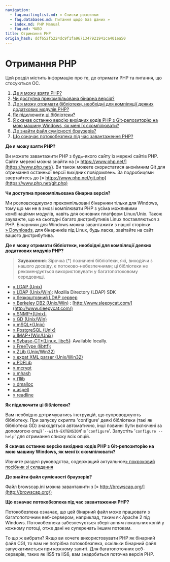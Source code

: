 ```yaml
---
navigation:
  - faq.mailinglist.md: « Списки розсилки
  - faq.databases.md: Питання щодо баз даних »
  - index.md: PHP Manual
  - faq.md: ЧАВО
title: Отримання PHP
origin_hash: ddf652f5224dc9f1fa9671347921941ca401ea50
---
```

# Отримання PHP

Цей розділ містить інформацію про те, де отримати PHP та питання, що стосуються OC.

1.  [Де я можу взяти PHP?](#faq.obtaining.where)
2.  [Чи доступна прекомпільована бінарна версія?](#faq.obtaining.precompiled)
3.  [Де я можу отримати бібліотеки, необхідні для компіляції деяких додаткових модулів PHP?](#faq.obtaining.optional)
4.  [Як підключити ці бібліотеки?](#faq.obtaining.how)
5.  [Я скачав останню версію вихідних кодів PHP з Git-репозиторію на мою машину Windows, як мені їх скомпілювати?](#faq.obtaining.compilent)
6.  [Де знайти файл сумісності браузерів?](#faq.obtaining.browscap)
7.  [Що означає потокобезпека під час завантаження PHP?](#faq.obtaining.threadsafety)

**Де я можу взяти PHP?**

Ви можете завантажити PHP з будь-якого сайту із мережі сайтів PHP. Сайти мережі можна знайти на [» https://www.php.net/](https://www.php.net/). Ви також можете скористатися анонімним Git для отримання останньої версії вихідних повідомлень. За подробицями звертайтесь до [» https://www.php.net/git.php](https://www.php.net/git.php)

**Чи доступна прекомпільована бінарна версія?**

Ми розповсюджуємо прекомпільовані бінарники тільки для Windows, тому що ми не в змозі компілювати PHP з усіма можливими комбінаціями модулів, навіть для основних платформ Linux/Unix. Також зауважте, що на сьогодні багато дистрибутивів Linux поставляються з PHP. Бінарники для Windows можна завантажити з нашої сторінки [» Downloads](https://www.php.net/downloads.php), для бінарників під Linux, будь ласка, завітайте на сайт вашого дистрибутива.

**Де я можу отримати бібліотеки, необхідні для компіляції деяких додаткових модулів PHP?**

> **Зауваження**: Зірочка (\*) позначені бібліотеки, які, виходячи з нашого досвіду, є потоково-небезпечними; ці бібліотеки не рекомендується використовувати у багатопотоковому середовищі.

-   [» LDAP (Unix)](https://www.openldap.org/software/download/)
-   [» LDAP (Unix/Win)](https://wiki.mozilla.org/LDAP_C_SDK): Mozilla Directory (LDAP) SDK
-   [» безкоштовний LDAP сервер](http://www.bind9.net/download-openldap/)
-   [» Berkeley DB2 (Unix/Win)](http://www.sleepycat.com/) : [http://www.sleepycat.com/](http://www.sleepycat.com/)
-   [» SNMP\*(Unix):](http://www.net-snmp.org/)
-   [» GD (Unix/Win)](http://www.libgd.org/)
-   [» mSQL\*(Unix)](https://hughestech.com.au/products/msql/)
-   [» PostgreSQL (Unix)](http://www.postgresql.org/)
-   [» IMAP\*(Win/Unix)](https://github.com/uw-imap/imap)
-   [» Sybase-CT\*(Linux, libc5)](http://www.sybase.com/): Available locally.
-   [» FreeType (libttf):](http://www.freetype.org/)
-   [» ZLib (Unix/Win32)](http://www.zlib.net/)
-   [» expat XML parser (Unix/Win32)](http://www.jclark.com/xml/expat.md)
-   [» PDFLib](http://www.pdflib.com/products/pdflib-family/)
-   [» mcrypt](http://mcrypt.sourceforge.net/)
-   [» mhash](http://mhash.sourceforge.net/)
-   [» t1lib](http://www.ibiblio.org/pub/Linux/libs/graphics/)
-   [» dmalloc](http://dmalloc.com/)
-   [» aspell](http://aspell.net/)
-   [» readline](http://cnswww.cns.cwru.edu/~chet/readline/rltop.md)

**Як підключити ці бібліотеки?**

Вам необхідно дотримуватись інструкцій, що супроводжують бібліотеку. При запуску скрипта 'configure' деякі бібліотеки (такі як бібліотека GD) знаходяться автоматично, інші повинні бути включені за допомогою опції '`--with-EXTENSION`' в '`configure`'. Запустіть '`configure --help`' для отримання списку всіх опцій.

**Я скачав останню версію вихідних кодів PHP з Git-репозиторію на мою машину Windows, як мені їх скомпілювати?**

Изучите раздел руководства, содержащий актуальное[» покроковий посібник зі складання](https://wiki.php.net/internals/windows/stepbystepbuild)

**Де знайти файл сумісності браузерів?**

Файл browscap.ini можна завантажити з [» http://browscap.org/](http://browscap.org/)

**Що означає потокобезпека під час завантаження PHP?**

Потокобезпека означає, що цей бінарний файл може працювати з багатопоточним веб-сервером, наприклад, таким як Apache 2 під Windows. Потокобезпека забезпечується зберіганням локальних копій у кожному потоці, отже дані не суперечать іншим потокам.

То що ж вибрати? Якщо ви хочете використовувати PHP як бінарний файл CGI, то вам не потрібна потокобезпека, оскільки бінарний файл запускатиметься при кожному запиті. Для багатопоточних веб-серверів, таких як IIS5 та IIS6, вам знадобиться поточна версія PHP.
